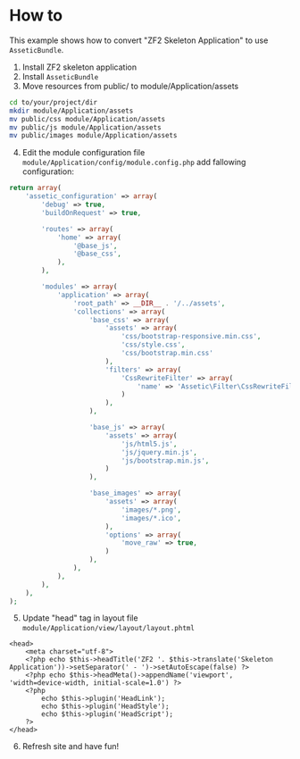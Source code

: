 # How to

This example shows how to convert "ZF2 Skeleton Application" to use `AsseticBundle`.

1. Install ZF2 skeleton application
2. Install `AsseticBundle`
3. Move resources from public/ to module/Application/assets
```bash
cd to/your/project/dir
mkdir module/Application/assets
mv public/css module/Application/assets
mv public/js module/Application/assets
mv public/images module/Application/assets
```

4. Edit the module configuration file `module/Application/config/module.config.php` add fallowing configuration:
``` php
return array(
    'assetic_configuration' => array(
        'debug' => true,
        'buildOnRequest' => true,

        'routes' => array(
            'home' => array(
                '@base_js',
                '@base_css',
            ),
        ),

        'modules' => array(
            'application' => array(
                'root_path' => __DIR__ . '/../assets',
                'collections' => array(
                    'base_css' => array(
                        'assets' => array(
                            'css/bootstrap-responsive.min.css',
                            'css/style.css',
                            'css/bootstrap.min.css'
                        ),
                        'filters' => array(
                            'CssRewriteFilter' => array(
                                'name' => 'Assetic\Filter\CssRewriteFilter'
                            )
                        ),
                    ),

                    'base_js' => array(
                        'assets' => array(
                            'js/html5.js',
                            'js/jquery.min.js',
                            'js/bootstrap.min.js',
                        )
                    ),

                    'base_images' => array(
                        'assets' => array(
                            'images/*.png',
                            'images/*.ico',
                        ),
                        'options' => array(
                            'move_raw' => true,
                        )
                    ),
                ),
            ),
        ),
    ),
);
```

5. Update "head" tag in layout file `module/Application/view/layout/layout.phtml` 
```
<head>
    <meta charset="utf-8">
    <?php echo $this->headTitle('ZF2 '. $this->translate('Skeleton Application'))->setSeparator(' - ')->setAutoEscape(false) ?>
    <?php echo $this->headMeta()->appendName('viewport', 'width=device-width, initial-scale=1.0') ?>
    <?php
        echo $this->plugin('HeadLink');
        echo $this->plugin('HeadStyle');
        echo $this->plugin('HeadScript');
    ?>
</head>
```

6. Refresh site and have fun!
